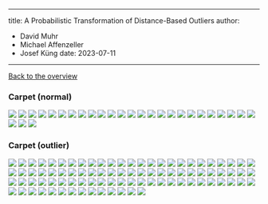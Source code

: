 
---
title: A Probabilistic Transformation of Distance-Based Outliers
author:
  - David Muhr
  - Michael Affenzeller
  - Josef Küng
date: 2023-07-11
---

[Back to the overview](/)

### Carpet (normal)

![](/images/carpet/normal/36.png)
![](/images/carpet/normal/37.png)
![](/images/carpet/normal/38.png)
![](/images/carpet/normal/39.png)
![](/images/carpet/normal/40.png)
![](/images/carpet/normal/41.png)
![](/images/carpet/normal/42.png)
![](/images/carpet/normal/43.png)
![](/images/carpet/normal/44.png)
![](/images/carpet/normal/45.png)
![](/images/carpet/normal/46.png)
![](/images/carpet/normal/47.png)
![](/images/carpet/normal/48.png)
![](/images/carpet/normal/49.png)
![](/images/carpet/normal/50.png)
![](/images/carpet/normal/51.png)
![](/images/carpet/normal/52.png)
![](/images/carpet/normal/53.png)
![](/images/carpet/normal/54.png)
![](/images/carpet/normal/55.png)
![](/images/carpet/normal/56.png)
![](/images/carpet/normal/57.png)
![](/images/carpet/normal/58.png)
![](/images/carpet/normal/59.png)
![](/images/carpet/normal/60.png)
![](/images/carpet/normal/61.png)
![](/images/carpet/normal/62.png)
![](/images/carpet/normal/63.png)

### Carpet (outlier)

![](/images/carpet/outlier/0.png)
![](/images/carpet/outlier/1.png)
![](/images/carpet/outlier/10.png)
![](/images/carpet/outlier/100.png)
![](/images/carpet/outlier/101.png)
![](/images/carpet/outlier/102.png)
![](/images/carpet/outlier/103.png)
![](/images/carpet/outlier/104.png)
![](/images/carpet/outlier/105.png)
![](/images/carpet/outlier/106.png)
![](/images/carpet/outlier/107.png)
![](/images/carpet/outlier/108.png)
![](/images/carpet/outlier/109.png)
![](/images/carpet/outlier/11.png)
![](/images/carpet/outlier/110.png)
![](/images/carpet/outlier/111.png)
![](/images/carpet/outlier/112.png)
![](/images/carpet/outlier/113.png)
![](/images/carpet/outlier/114.png)
![](/images/carpet/outlier/115.png)
![](/images/carpet/outlier/116.png)
![](/images/carpet/outlier/12.png)
![](/images/carpet/outlier/13.png)
![](/images/carpet/outlier/14.png)
![](/images/carpet/outlier/15.png)
![](/images/carpet/outlier/16.png)
![](/images/carpet/outlier/17.png)
![](/images/carpet/outlier/18.png)
![](/images/carpet/outlier/19.png)
![](/images/carpet/outlier/2.png)
![](/images/carpet/outlier/20.png)
![](/images/carpet/outlier/21.png)
![](/images/carpet/outlier/22.png)
![](/images/carpet/outlier/23.png)
![](/images/carpet/outlier/24.png)
![](/images/carpet/outlier/25.png)
![](/images/carpet/outlier/26.png)
![](/images/carpet/outlier/27.png)
![](/images/carpet/outlier/28.png)
![](/images/carpet/outlier/29.png)
![](/images/carpet/outlier/3.png)
![](/images/carpet/outlier/30.png)
![](/images/carpet/outlier/31.png)
![](/images/carpet/outlier/32.png)
![](/images/carpet/outlier/33.png)
![](/images/carpet/outlier/34.png)
![](/images/carpet/outlier/35.png)
![](/images/carpet/outlier/4.png)
![](/images/carpet/outlier/5.png)
![](/images/carpet/outlier/6.png)
![](/images/carpet/outlier/64.png)
![](/images/carpet/outlier/65.png)
![](/images/carpet/outlier/66.png)
![](/images/carpet/outlier/67.png)
![](/images/carpet/outlier/68.png)
![](/images/carpet/outlier/69.png)
![](/images/carpet/outlier/7.png)
![](/images/carpet/outlier/70.png)
![](/images/carpet/outlier/71.png)
![](/images/carpet/outlier/72.png)
![](/images/carpet/outlier/73.png)
![](/images/carpet/outlier/74.png)
![](/images/carpet/outlier/75.png)
![](/images/carpet/outlier/76.png)
![](/images/carpet/outlier/77.png)
![](/images/carpet/outlier/78.png)
![](/images/carpet/outlier/79.png)
![](/images/carpet/outlier/8.png)
![](/images/carpet/outlier/80.png)
![](/images/carpet/outlier/81.png)
![](/images/carpet/outlier/82.png)
![](/images/carpet/outlier/83.png)
![](/images/carpet/outlier/84.png)
![](/images/carpet/outlier/85.png)
![](/images/carpet/outlier/86.png)
![](/images/carpet/outlier/87.png)
![](/images/carpet/outlier/88.png)
![](/images/carpet/outlier/89.png)
![](/images/carpet/outlier/9.png)
![](/images/carpet/outlier/90.png)
![](/images/carpet/outlier/91.png)
![](/images/carpet/outlier/92.png)
![](/images/carpet/outlier/93.png)
![](/images/carpet/outlier/94.png)
![](/images/carpet/outlier/95.png)
![](/images/carpet/outlier/96.png)
![](/images/carpet/outlier/97.png)
![](/images/carpet/outlier/98.png)
![](/images/carpet/outlier/99.png)
